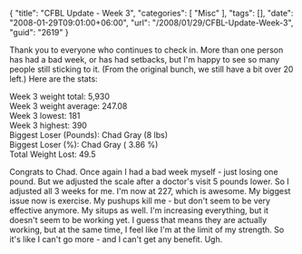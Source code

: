 {
	"title": "CFBL Update - Week 3",
	"categories": [
		"Misc"
	],
	"tags": [],
	"date": "2008-01-29T09:01:00+06:00",
	"url": "/2008/01/29/CFBL-Update-Week-3",
	"guid": "2619"
}

Thank you to everyone who continues to check in. More than one person has had a bad week, or has had setbacks, but I'm happy to see so many people still sticking to it. (From the original bunch, we still have a bit over 20 left.) Here are the stats:

Week 3 weight total: 5,930<br>
Week 3 weight average: 247.08<br>
Week 3 lowest: 181<br>
Week 3 highest: 390<br>
Biggest Loser (Pounds): Chad Gray (8 lbs)<br>
Biggest Loser (%): Chad Gray ( 3.86 %)<br>
Total Weight Lost: 49.5<br>

Congrats to Chad. Once again I had a bad week myself - just losing one pound. But we adjusted the scale after a doctor's visit 5 pounds lower. So I adjusted all 3 weeks for me. I'm now at 227, which is awesome. My biggest issue now is exercise. My pushups kill me - but don't seem to be very effective anymore. My situps as well. I'm increasing everything, but it doesn't seem to be working yet. I guess that means they are actually working, but at the same time, I feel like I'm at the limit of my strength. So it's like I can't go more - and I can't get any benefit. Ugh.